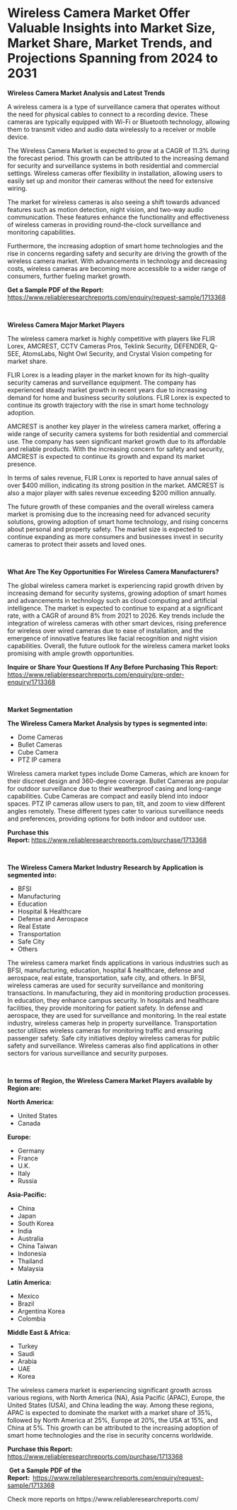 <p><h1>Wireless Camera Market Offer Valuable Insights into Market Size, Market Share, Market Trends, and Projections Spanning from 2024 to 2031</h1></p><p><strong>Wireless Camera Market Analysis and Latest Trends</strong></p>
<p><p>A wireless camera is a type of surveillance camera that operates without the need for physical cables to connect to a recording device. These cameras are typically equipped with Wi-Fi or Bluetooth technology, allowing them to transmit video and audio data wirelessly to a receiver or mobile device.</p><p>The Wireless Camera Market is expected to grow at a CAGR of 11.3% during the forecast period. This growth can be attributed to the increasing demand for security and surveillance systems in both residential and commercial settings. Wireless cameras offer flexibility in installation, allowing users to easily set up and monitor their cameras without the need for extensive wiring.</p><p>The market for wireless cameras is also seeing a shift towards advanced features such as motion detection, night vision, and two-way audio communication. These features enhance the functionality and effectiveness of wireless cameras in providing round-the-clock surveillance and monitoring capabilities.</p><p>Furthermore, the increasing adoption of smart home technologies and the rise in concerns regarding safety and security are driving the growth of the wireless camera market. With advancements in technology and decreasing costs, wireless cameras are becoming more accessible to a wider range of consumers, further fueling market growth.</p></p>
<p><strong>Get a Sample PDF of the Report:&nbsp;</strong> <a href="https://www.reliableresearchreports.com/enquiry/request-sample/1713368">https://www.reliableresearchreports.com/enquiry/request-sample/1713368</a></p>
<p>&nbsp;</p>
<p><strong>Wireless Camera Major Market Players</strong></p>
<p><p>The wireless camera market is highly competitive with players like FLIR Lorex, AMCREST, CCTV Cameras Pros, Teklink Security, DEFENDER, Q-SEE, AtomsLabs, Night Owl Security, and Crystal Vision competing for market share. </p><p>FLIR Lorex is a leading player in the market known for its high-quality security cameras and surveillance equipment. The company has experienced steady market growth in recent years due to increasing demand for home and business security solutions. FLIR Lorex is expected to continue its growth trajectory with the rise in smart home technology adoption.</p><p>AMCREST is another key player in the wireless camera market, offering a wide range of security camera systems for both residential and commercial use. The company has seen significant market growth due to its affordable and reliable products. With the increasing concern for safety and security, AMCREST is expected to continue its growth and expand its market presence.</p><p>In terms of sales revenue, FLIR Lorex is reported to have annual sales of over $400 million, indicating its strong position in the market. AMCREST is also a major player with sales revenue exceeding $200 million annually.</p><p>The future growth of these companies and the overall wireless camera market is promising due to the increasing need for advanced security solutions, growing adoption of smart home technology, and rising concerns about personal and property safety. The market size is expected to continue expanding as more consumers and businesses invest in security cameras to protect their assets and loved ones.</p></p>
<p>&nbsp;</p>
<p><strong>What Are The Key Opportunities For Wireless Camera Manufacturers?</strong></p>
<p><p>The global wireless camera market is experiencing rapid growth driven by increasing demand for security systems, growing adoption of smart homes and advancements in technology such as cloud computing and artificial intelligence. The market is expected to continue to expand at a significant rate, with a CAGR of around 8% from 2021 to 2026. Key trends include the integration of wireless cameras with other smart devices, rising preference for wireless over wired cameras due to ease of installation, and the emergence of innovative features like facial recognition and night vision capabilities. Overall, the future outlook for the wireless camera market looks promising with ample growth opportunities.</p></p>
<p><strong>Inquire or Share Your Questions If Any Before Purchasing This Report:</strong> <a href="https://www.reliableresearchreports.com/enquiry/pre-order-enquiry/1713368">https://www.reliableresearchreports.com/enquiry/pre-order-enquiry/1713368</a></p>
<p>&nbsp;</p>
<p><strong>Market Segmentation</strong></p>
<p><strong>The Wireless Camera Market Analysis by types is segmented into:</strong></p>
<p><ul><li>Dome Cameras</li><li>Bullet Cameras</li><li>Cube Camera</li><li>PTZ IP camera</li></ul></p>
<p><p>Wireless camera market types include Dome Cameras, which are known for their discreet design and 360-degree coverage. Bullet Cameras are popular for outdoor surveillance due to their weatherproof casing and long-range capabilities. Cube Cameras are compact and easily blend into indoor spaces. PTZ IP cameras allow users to pan, tilt, and zoom to view different angles remotely. These different types cater to various surveillance needs and preferences, providing options for both indoor and outdoor use.</p></p>
<p><strong>Purchase this Report:&nbsp;</strong><a href="https://www.reliableresearchreports.com/purchase/1713368">https://www.reliableresearchreports.com/purchase/1713368</a></p>
<p>&nbsp;</p>
<p><strong>The Wireless Camera Market Industry Research by Application is segmented into:</strong></p>
<p><ul><li>BFSI</li><li>Manufacturing</li><li>Education</li><li>Hospital & Healthcare</li><li>Defense and Aerospace</li><li>Real Estate</li><li>Transportation</li><li>Safe City</li><li>Others</li></ul></p>
<p><p>The wireless camera market finds applications in various industries such as BFSI, manufacturing, education, hospital & healthcare, defense and aerospace, real estate, transportation, safe city, and others. In BFSI, wireless cameras are used for security surveillance and monitoring transactions. In manufacturing, they aid in monitoring production processes. In education, they enhance campus security. In hospitals and healthcare facilities, they provide monitoring for patient safety. In defense and aerospace, they are used for surveillance and monitoring. In the real estate industry, wireless cameras help in property surveillance. Transportation sector utilizes wireless cameras for monitoring traffic and ensuring passenger safety. Safe city initiatives deploy wireless cameras for public safety and surveillance. Wireless cameras also find applications in other sectors for various surveillance and security purposes.</p></p>
<p>&nbsp;</p>
<p><strong>In terms of Region, the Wireless Camera Market Players available by Region are:</strong></p>
<p>
    <p> <strong> North America: </strong>
        <ul>
            <li>United States</li>
            <li>Canada</li>
        </ul>
        </p> 
    <p> <strong> Europe: </strong>
        <ul>
            <li>Germany</li>
            <li>France</li>
            <li>U.K.</li>
            <li>Italy</li>
            <li>Russia</li>
        </ul>
        </p> 
    <p> <strong> Asia-Pacific: </strong>
        <ul>
            <li>China</li>
            <li>Japan</li>
            <li>South Korea</li>
            <li>India</li>
            <li>Australia</li>
            <li>China Taiwan</li>
            <li>Indonesia</li>
            <li>Thailand</li>
            <li>Malaysia</li>
        </ul>
        </p> 
    <p> <strong> Latin America: </strong>
        <ul>
            <li>Mexico</li>
            <li>Brazil</li>
            <li>Argentina Korea</li>
            <li>Colombia</li>
        </ul>
        </p> 
    <p> <strong> Middle East & Africa: </strong>
        <ul>
            <li>Turkey</li>
            <li>Saudi</li>
            <li>Arabia</li>
            <li>UAE</li>
            <li>Korea</li>
        </ul>
    </p>
    </p>
<p><p>The wireless camera market is experiencing significant growth across various regions, with North America (NA), Asia Pacific (APAC), Europe, the United States (USA), and China leading the way. Among these regions, APAC is expected to dominate the market with a market share of 35%, followed by North America at 25%, Europe at 20%, the USA at 15%, and China at 5%. This growth can be attributed to the increasing adoption of smart home technologies and the rise in security concerns worldwide.</p></p>
<p><strong>Purchase this Report: </strong><a href="https://www.reliableresearchreports.com/purchase/1713368">https://www.reliableresearchreports.com/purchase/1713368</a></p>
<p>&nbsp;<strong>Get a Sample PDF of the Report:&nbsp;&nbsp;</strong><a href="https://www.reliableresearchreports.com/enquiry/request-sample/1713368">https://www.reliableresearchreports.com/enquiry/request-sample/1713368</a></p>
<p><strong></strong></p>
<p>Check more reports on https://www.reliableresearchreports.com/</p>